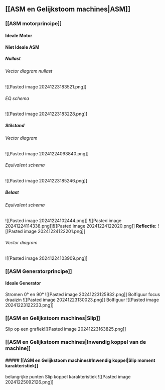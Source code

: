 ## [[ASM en Gelijkstoom machines|ASM]]
### [[ASM motorprincipe]]
#### Ideale Motor
#### Niet Ideale ASM
##### Nullast
###### Vector diagram nullast
![[Pasted image 20241223183521.png]]
###### EQ schema
![[Pasted image 20241223183228.png]]
##### Stilstand
###### Vector diagram
![[Pasted image 20241224093840.png]]
###### Equivalent schema
![[Pasted image 20241223185246.png]]
##### Belast
###### Equivalent schema
![[Pasted image 20241224102444.png]]
![[Pasted image 20241224114338.png]]![[Pasted image 20241224122020.png]]
**Reflectie:**
![[Pasted image 20241224122201.png]]
###### Vector diagram
![[Pasted image 20241224103909.png]]

### [[ASM Generatorprincipe]]
#### Ideale Generator
 Stromen 0° en 90° ![[Pasted image 20241223125932.png]]
 Bolfiguur focus draaizin ![[Pasted image 20241223130023.png]]
Bolfiguur ![[Pasted image 20241223122233.png]]
### [[ASM en Gelijkstoom machines|Slip]]
 Slip op een grafiek![[Pasted image 20241223163825.png]]
### [[ASM en Gelijkstoom machines|Inwendig koppel van de machine]]

#### ##### [[ASM en Gelijkstoom machines#Inwendig koppel|Slip moment karakteristiek]]
belangrijke punten Slip koppel karakteristiek
![[Pasted image 20241225092126.png]]